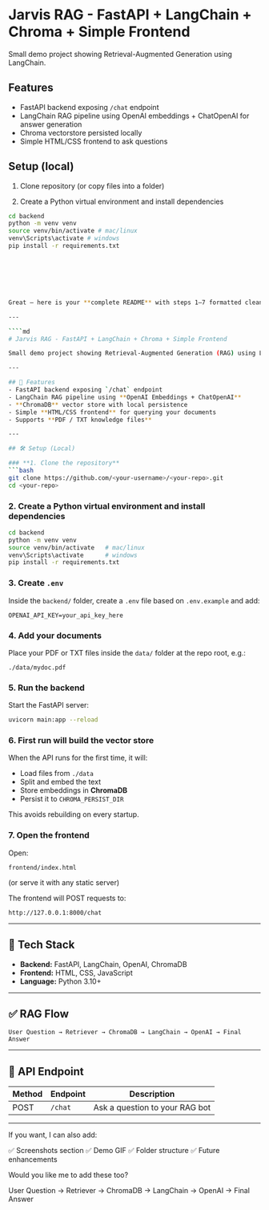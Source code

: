 # Jarvis RAG - FastAPI + LangChain + Chroma + Simple Frontend


Small demo project showing Retrieval-Augmented Generation using LangChain.


## Features
- FastAPI backend exposing `/chat` endpoint
- LangChain RAG pipeline using OpenAI embeddings + ChatOpenAI for answer generation
- Chroma vectorstore persisted locally
- Simple HTML/CSS frontend to ask questions


## Setup (local)


1. Clone repository (or copy files into a folder)


2. Create a Python virtual environment and install dependencies


```bash
cd backend
python -m venv venv
source venv/bin/activate # mac/linux
venv\Scripts\activate # windows
pip install -r requirements.txt







Great — here is your **complete README** with steps 1–7 formatted cleanly and professionally. You can copy-paste directly into your `README.md`:

---

````md
# Jarvis RAG - FastAPI + LangChain + Chroma + Simple Frontend

Small demo project showing Retrieval-Augmented Generation (RAG) using LangChain, FastAPI, Chroma, and OpenAI.

---

## 🚀 Features
- FastAPI backend exposing `/chat` endpoint
- LangChain RAG pipeline using **OpenAI Embeddings + ChatOpenAI**
- **ChromaDB** vector store with local persistence
- Simple **HTML/CSS frontend** for querying your documents
- Supports **PDF / TXT knowledge files**

---

## 🛠️ Setup (Local)

### **1. Clone the repository**
```bash
git clone https://github.com/<your-username>/<your-repo>.git
cd <your-repo>
````

### **2. Create a Python virtual environment and install dependencies**

```bash
cd backend
python -m venv venv
source venv/bin/activate   # mac/linux
venv\Scripts\activate      # windows
pip install -r requirements.txt
```

### **3. Create `.env`**

Inside the `backend/` folder, create a `.env` file based on `.env.example` and add:

```env
OPENAI_API_KEY=your_api_key_here
```

### **4. Add your documents**

Place your PDF or TXT files inside the `data/` folder at the repo root, e.g.:

```
./data/mydoc.pdf
```

### **5. Run the backend**

Start the FastAPI server:

```bash
uvicorn main:app --reload
```

### **6. First run will build the vector store**

When the API runs for the first time, it will:

* Load files from `./data`
* Split and embed the text
* Store embeddings in **ChromaDB**
* Persist it to `CHROMA_PERSIST_DIR`

This avoids rebuilding on every startup.

### **7. Open the frontend**

Open:

```
frontend/index.html
```

(or serve it with any static server)

The frontend will POST requests to:

```
http://127.0.0.1:8000/chat
```

---

## 📌 Tech Stack

* **Backend:** FastAPI, LangChain, OpenAI, ChromaDB
* **Frontend:** HTML, CSS, JavaScript
* **Language:** Python 3.10+

---

## ✅ RAG Flow

```
User Question → Retriever → ChromaDB → LangChain → OpenAI → Final Answer
```

---

## 📮 API Endpoint

| Method | Endpoint | Description                    |
| ------ | -------- | ------------------------------ |
| POST   | `/chat`  | Ask a question to your RAG bot |

---

If you want, I can also add:

✅ Screenshots section
✅ Demo GIF
✅ Folder structure
✅ Future enhancements

Would you like me to add these too?



User Question → Retriever → ChromaDB → LangChain → OpenAI → Final Answer


